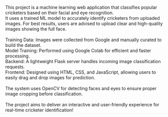 This project is a machine learning web application that classifies popular cricketers based on their facial and eye recognition.
<br>
It uses a trained ML model to accurately identify cricketers from uploaded images. For best results, users are advised to upload clear and high-quality images showing the full face.
<br>
<br>
Training Data: Images were collected from Google and manually curated to build the dataset.
<br>
Model Training: Performed using Google Colab for efficient and faster processing.
<br>
Backend: A lightweight Flask server handles incoming image classification requests.
<br>
Frontend: Designed using HTML, CSS, and JavaScript, allowing users to easily drag and drop images for prediction.
<br>
<br>
The system uses OpenCV for detecting faces and eyes to ensure proper image cropping before classification.
<br>
<br>
The project aims to deliver an interactive and user-friendly experience for real-time cricketer identification!

